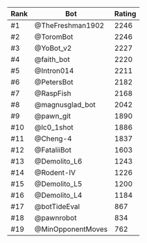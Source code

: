 Rank|Bot|Rating
---|---|---
#1|@TheFreshman1902|2246
#2|@ToromBot|2246
#3|@YoBot_v2|2227
#4|@faith_bot|2220
#5|@Intron014|2211
#6|@PetersBot|2182
#7|@RaspFish|2168
#8|@magnusglad_bot|2042
#9|@pawn_git|1890
#10|@lc0_1shot|1886
#11|@Cheng-4|1837
#12|@FataliiBot|1603
#13|@Demolito_L6|1243
#14|@Rodent-IV|1226
#15|@Demolito_L5|1200
#16|@Demolito_L4|1184
#17|@botTideEval|867
#18|@pawnrobot|834
#19|@MinOpponentMoves|762
